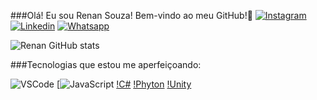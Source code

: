 ###Olá! Eu sou Renan Souza! Bem-vindo ao meu GitHub!👋
[![Instagram](https://img.shields.io/badge/Instagram-E4405F?style=for-the-badge&logo=instagram&logoColor=white)](https://www.instagram.com/devrenansouza?igsh=MTBnZnlyeXByaXRzZg==)
[![Linkedin](https://img.shields.io/badge/LinkedIn-0077B5?style=for-the-badge&logo=linkedin&logoColor=white)](https://www.linkedin.com/in/renan-carlos-0556871a8/)
[![Whatsapp](https://img.shields.io/badge/WhatsApp-25D366?style=for-the-badge&logo=whatsapp&logoColor=white)](https://wa.me/5518997690533?text=)

![Renan GitHub stats](https://github-readme-stats.vercel.app/api?username=DevRenanSouza&show_icons=true&theme=transparent)

###Tecnologias que estou me aperfeiçoando:

![VSCode](https://img.shields.io/badge/Visual_Studio_Code-0078D4?style=for-the-badge&logo=visual%20studio%20code&logoColor=white)
[![JavaScript](https://img.shields.io/badge/JavaScript-F7DF1E?style=for-the-badge&logo=javascript&logoColor=black)
[!C#](https://img.shields.io/badge/C%23-239120?style=for-the-badge&logo=c-sharp&logoColor=white)
[!Phyton](https://img.shields.io/badge/Python-3776AB?style=for-the-badge&logo=python&logoColor=white)
[!Unity](https://img.shields.io/badge/Unity-100000?style=for-the-badge&logo=unity&logoColor=white)

